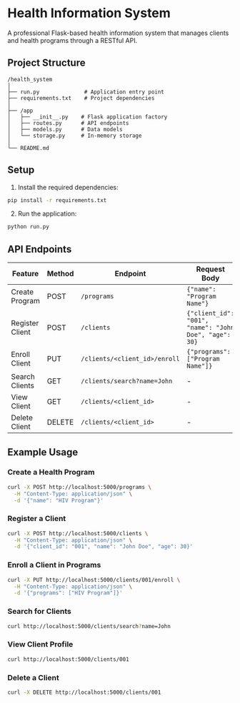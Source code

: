 # Health Information System

A professional Flask-based health information system that manages clients and health programs through a RESTful API.

## Project Structure

```
/health_system
│
├── run.py              # Application entry point
├── requirements.txt    # Project dependencies
│
├── /app
│   ├── __init__.py    # Flask application factory
│   ├── routes.py      # API endpoints
│   ├── models.py      # Data models
│   └── storage.py     # In-memory storage
│
└── README.md
```

## Setup

1. Install the required dependencies:
```bash
pip install -r requirements.txt
```

2. Run the application:
```bash
python run.py
```

## API Endpoints

| Feature | Method | Endpoint | Request Body |
|---------|--------|----------|--------------|
| Create Program | POST | `/programs` | `{"name": "Program Name"}` |
| Register Client | POST | `/clients` | `{"client_id": "001", "name": "John Doe", "age": 30}` |
| Enroll Client | PUT | `/clients/<client_id>/enroll` | `{"programs": ["Program Name"]}` |
| Search Clients | GET | `/clients/search?name=John` | - |
| View Client | GET | `/clients/<client_id>` | - |
| Delete Client | DELETE | `/clients/<client_id>` | - |

## Example Usage

### Create a Health Program
```bash
curl -X POST http://localhost:5000/programs \
  -H "Content-Type: application/json" \
  -d '{"name": "HIV Program"}'
```

### Register a Client
```bash
curl -X POST http://localhost:5000/clients \
  -H "Content-Type: application/json" \
  -d '{"client_id": "001", "name": "John Doe", "age": 30}'
```

### Enroll a Client in Programs
```bash
curl -X PUT http://localhost:5000/clients/001/enroll \
  -H "Content-Type: application/json" \
  -d '{"programs": ["HIV Program"]}'
```

### Search for Clients
```bash
curl http://localhost:5000/clients/search?name=John
```

### View Client Profile
```bash
curl http://localhost:5000/clients/001
```

### Delete a Client
```bash
curl -X DELETE http://localhost:5000/clients/001
``` 